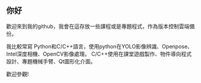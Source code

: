 ## 你好
歡迎來到我的github，我會在這存放一些課程或是專題程式，作為版本控制雲端備份。

我比較常寫 Python和C/C++語言，使用python在YOLO影像辨識、Openpose、Intel深度相機、OpenCV影像處理。
C/C++使用在課堂遊戲製作、物件導向程式設計、專題機械手臂、Qt圖形化介面。

歡迎參觀!
<!--
**yencheng1028/yencheng1028** is a ✨ _special_ ✨ repository because its `README.md` (this file) appears on your GitHub profile.

Here are some ideas to get you started:

- 🔭 I’m currently working on ...
- 🌱 I’m currently learning ...
- 👯 I’m looking to collaborate on ...
- 🤔 I’m looking for help with ...
- 💬 Ask me about ...
- 📫 How to reach me: ...
- 😄 Pronouns: ...
- ⚡ Fun fact: ...
-->
